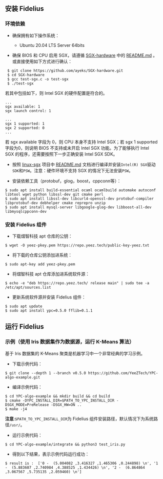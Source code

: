 安装 Fidelius
------------------------
### 环境依赖

- 确保拥有如下操作系统：

  * Ubuntu 20.04 LTS Server 64bits

- 确保 BIOS 和 CPU 启用 SGX，请遵循 [SGX-hardware](https://github.com/ayeks/SGX-hardware) 中的 [README.md](https://github.com/ayeks/SGX-hardware/blob/master/README.md) 。或直接使用如下方式进行确认：
```
 $ git clone https://github.com/ayeks/SGX-hardware.git
 $ cd SGX-hardware
 $ gcc test-sgx.c -o test-sgx
 $ ./test-sgx
```
若其中包括如下，则 Intel SGX 的硬件配置是符合的。
```
...
sgx available: 1
sgx launch control: 1

...
sgx 1 supported: 1
sgx 2 supported: 0
...
```
若 sgx available 字段为 0，则 CPU 本身不支持 Intel SGX；若 sgx 1 supported 字段为0，则说明 BIOS 不支持或未开启 Intel SGX 功能。为了能够执行 Intel SGX 的程序，还需要按照下一步正确安装 Intel SGX SDK。

- 按照 [linux-sgx](https://github.com/intel/linux-sgx) 项目中 [README.md](https://github.com/intel/linux-sgx/blob/master/README.md) 文档进行编译并安装`Intel(R) SGX`驱动`SDK`和`PSW`。注意：硬件环境不支持 SGX 的情况下无法安装`PSW`。


- 安装依赖工具（protobuf，glog，boost，cppconn等）：
```
$ sudo apt install build-essential ocaml ocamlbuild automake autoconf libtool wget python libssl-dev git cmake perl
$ sudo apt install libssl-dev libcurl4-openssl-dev protobuf-compiler libprotobuf-dev debhelper cmake reprepro unzip
$ sudo apt install mysql-server libgoogle-glog-dev libboost-all-dev libmysqlcppconn-dev
```

### 安装 Fidelius 组件
- 下载熠智科技 apt 仓库的公钥：
```
$ wget -O yeez-pkey.pem https://repo.yeez.tech/public-key-yeez.txt
```

- 将下载的仓库公钥添加进系统：
```
$ sudo apt-key add yeez-pkey.pem
```

- 将熠智科技 apt 仓库添加进系统软件源：
```
$ echo -e "deb https://repo.yeez.tech/ release main" | sudo tee -a /etc/apt/sources.list
```

- 更新系统软件源并安装 Fidelius 组件：
```
$ sudo apt update
$ sudo apt install ypc=0.5.0 fflib=0.1.1
```


运行 Fidelius
------------------------
### 示例（使用 Iris 数据集作为数据源，运行 K-Means 算法）
基于 Iris 数据集的 K-Means 聚类是机器学习中一个非常经典的学习示例。
- 下载示例代码：
```
$ git clone --depth 1 --branch v0.5.0 https://github.com/YeeZTech/YPC-algo-example.git
```

- 编译示例代码：
```
$ cd YPC-algo-example && mkdir build && cd build
$ cmake -DYPC_INSTALL_DIR=$PATH_TO_YPC_INSTALL_DIR -DSGX_MODE=PreRelease -DSGX_HW=ON ..
$ make -j4
```
**注意**:`$PATH_TO_YPC_INSTALL_DIR`为 Fidelius 组件安装路径，默认情况下为系统路径`/usr/`。

- 运行示例代码：
```
$ cd YPC-algo-example/integrate && python3 test_iris.py
```

- 得到以下结果，表示示例代码运行成功：
```
$ result is :  ['0 -  (5.004082 ,3.416327 ,1.465306 ,0.244898) \n', '1 -  (5.883607 ,2.740984 ,4.388525 ,1.434426) \n', '2 -  (6.864864 ,3.067567 ,5.735135 ,2.059460) \n']
```
